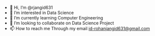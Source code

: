 - 👋 Hi, I’m @rjangid631
- 👀 I’m interested in Data Science 
- 🌱 I’m currently learning Computer Engineering
- 💞️ I’m looking to collaborate on Data Science Project 
- 📫 How to reach me Through my email id-rohanjangid631@gmail.com

<!---
rjangid631/rjangid631 is a ✨ special ✨ repository because its `README.md` (this file) appears on your GitHub profile.
You can click the Preview link to take a look at your changes.
--->

